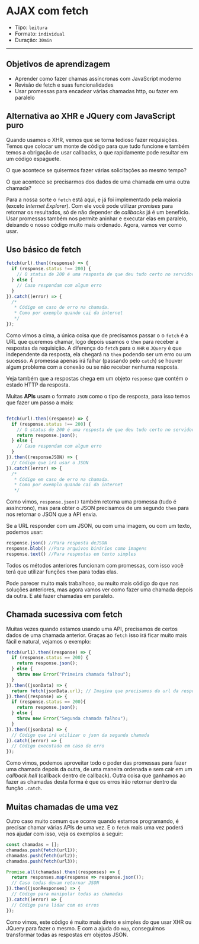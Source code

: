 # AJAX com fetch

- Tipo: `leitura`
- Formato: `individual`
- Duração: `30min`

***

## Objetivos de aprendizagem

- Aprender como fazer chamas assíncronas com JavaScript moderno
- Revisão de fetch e suas funcionalidades
- Usar promessas para encadear várias chamadas http, ou fazer em paralelo

## Alternativa ao XHR e JQuery com JavaScript puro

Quando usamos o XHR, vemos que se torna tedioso fazer requisições. Temos que
colocar um monte de código para que tudo funcione e também temos a obrigação de
usar callbacks, o que rapidamente pode resultar em um código espaguete.

O que acontece se quisermos fazer várias solicitações ao mesmo tempo?

O que acontece se precisarmos dos dados de uma chamada em uma outra chamada?

Para a nossa sorte o `fetch` está aqui, e já foi implementado pela maioria
(exceto _Internet Explorer_). Com ele você pode utilizar _promises_ para
retornar os resultados, só de não depender de _callbacks_ já é um benefício.
Usar promessas também nos permite aninhar e executar elas em paralelo, deixando
o nosso código muito mais ordenado. Agora, vamos ver como usar.

## Uso básico de fetch

```js
fetch(url).then((response) => {
  if (response.status !== 200) {
    // O status de 200 é uma resposta de que deu tudo certo no servidor
  } else {
    // Caso respondam com algum erro
  }
}).catch((error) => {
  /*
   * Código em caso de erro na chamada.
   * Como por exemplo quando cai da internet
   */
});
```

Como vimos a cima, a única coisa que de precisamos passar o o `fetch` é a URL
que queremos chamar, logo depois usamos o `then` para receber a respostas da
requisição. A diferença do `fetch` para o `XHR` e `JQuery` é que independente da
resposta, ela chegará na `then` podendo ser um erro ou um sucesso. A promessa
apenas irá falhar (passando pelo `catch`) se houver algum problema com a conexão
ou se não receber nenhuma resposta.

Veja também que a respostas chega em um objeto `response` que contém o estado
HTTP da resposta.

Muitas **APIs** usam o formato `JSON` como o tipo de resposta, para isso temos
que fazer um passo a mais:

```js

fetch(url).then((response) => {
  if (response.status !== 200) {
    // O status de 200 é uma resposta de que deu tudo certo no servidor
    return response.json();
  } else {
    // Caso respondam com algum erro
  }
}).then((responseJSON) => {
  // Código que irá usar o JSON
}).catch((error) => {
  /*
   * Código em caso de erro na chamada.
   * Como por exemplo quando cai da internet
   */

```

Como vimos, `response.json()` também retorna uma promessa (tudo é assíncrono),
mas para obter o JSON precisamos de um segundo `then` para nos retornar o JSON
que a API envia.

Se a URL responder com um JSON, ou com uma imagem, ou com um texto, podemos
usar:

```js
response.json() //Para resposta deJSON
response.blob() //Para arquivos binários como imagens
response.text() //Para respostas em texto simples
```

Todos os métodos anteriores funcionam com promessas, com isso você terá que
utilizar funções `then` para todas elas.

Pode parecer muito mais trabalhoso, ou muito mais código do que nas soluções
anteriores, mas agora vamos ver como fazer uma chamada depois da outra. E até
fazer chamadas em paralelo.

## Chamada sucessiva com fetch

Muitas vezes quando estamos usando uma API, precisamos de certos dados de uma
chamada anterior. Graças ao `fetch` isso irá ficar muito mais fácil e natural,
vejamos o exemplo:

```js
fetch(url1).then((response) => {
  if (response.status == 200) {
    return response.json();
  } else {
    throw new Error("Primeira chamada falhou");
  }
}).then((jsonData) => {
  return fetch(jsonData.url); // Imagina que precisamos da url da resposta da primeira requisição
}).then((response) => {
  if (response.status == 200){
    return response.json();
  } else {
    throw new Error("Segunda chamada falhou");
  }
}).then((jsonData) => {
  // Código que irá utilizar o json da segunda chamada
}).catch((error) => {
  // Código executado em caso de erro
});
```

Como vimos, podemos aproveitar todo o poder das promessas para fazer uma chamada
depois da outra, de uma maneira ordenada e sem cair em um _callback hell_
(callback dentro de callback). Outra coisa que ganhamos ao fazer as chamadas
desta forma é que os erros irão retornar dentro da função `.catch`.

## Muitas chamadas de uma vez

Outro caso muito comum que ocorre quando estamos programando, é precisar chamar
várias APIs de uma vez. E o `fetch` mais uma vez poderá nos ajudar com isso,
veja os exemplos a seguir:

```js
const chamadas = [];
chamadas.push(fetch(url1));
chamadas.push(fetch(url2));
chamadas.push(fetch(url3));

Promise.all(chamadas).then((responses) => {
  return responses.map(response => response.json());
  // Caso todas devam retornar JSON
}).then((jsonResponses) => {
  // Código para manipular todas as chamadas
}).catch((error) => {
  // Código para lidar com os erros
});
```

Como vimos, este código é muito mais direto e simples do que usar XHR ou JQuery
para fazer o mesmo. E com a ajuda do `map`, conseguimos transformar todas as
respostas em objetos JSON.
